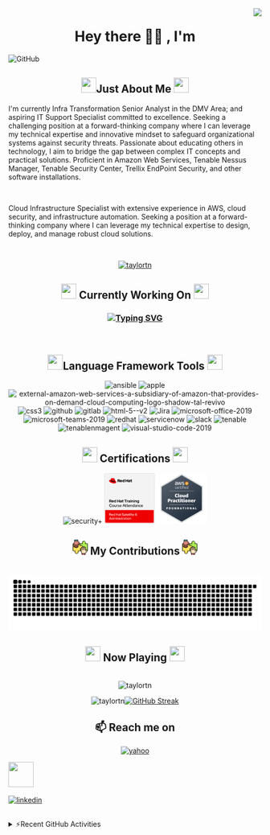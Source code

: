 <!-- VISITOR'S BADGE-->

<img align="right" src="https://visitor-badge.laobi.icu/badge?page_id=taylortn.taylortn" />

<!--HEADING-->

<h1 align="center">Hey there 👋🏾 , I'm </h1>

<!--BANNER-->

![GitHub](https://github.com/taylortn/taylortn/assets/161537665/55874b4b-9910-448e-a8cd-74ec9c9eb2ed)

<!--INTRODUCTION-->

<h2 align="center">  <img width="30" height="30" src="https://img.icons8.com/?size=100&id=111416&format=png&color=000000"/>Just About Me <img width="30" height="30" src="https://img.icons8.com/?size=100&id=111416&format=png&color=000000"/></h2>
<p>
I'm currently Infra Transformation Senior Analyst in the DMV Area; and aspiring IT Support Specialist committed to excellence. Seeking a challenging position at a forward-thinking company where I can leverage my technical expertise and innovative mindset to safeguard organizational systems against security threats. Passionate about educating others in technology, I aim to bridge the gap between complex IT concepts and practical solutions. Proficient in Amazon Web Services, Tenable Nessus Manager, Tenable Security Center, Trellix EndPoint Security, and other software installations.
</p>
<br>

Cloud Infrastructure Specialist with extensive experience in AWS, cloud security, and infrastructure automation. Seeking a position at a forward-thinking company where I can leverage my technical expertise to design, deploy, and manage robust cloud solutions.<br>

<br>

 <p align="center"> <a href="https://github.com/ryo-ma/github-profile-trophy"><img src="https://github-profile-trophy.vercel.app/?username=taylortn" alt="taylortn" /></a> </p>
 
 <!-- CURRENT WORKING STATUS -->

<h2 align="center"><img width="30" height="30" src="https://img.icons8.com/?size=100&id=L6MlWfmzACXP&format=png&color=000000"/> Currently Working On <img width="30" height="30" src="https://img.icons8.com/?size=100&id=L6MlWfmzACXP&format=png&color=000000"/></h2>

<h3 align="center">

<a href="https://git.io/typing-svg"><img src="https://readme-typing-svg.demolab.com?font=Fira+Code&size=16&pause=50&multiline=true&random=false&width=700&height=350&lines=-+Comparing+Scans+from+Tenable+Security+Center+with+RHEL%2FWINDOW+instances;+-+Automation+of+EBS+and+AMI+Snapshots;-+Created+KMS+Keys+for+Instances;+-+Encryption+of+EBS+Volume;-+Update+Nessus+Agents;-+Updating+Versions;-+GUI+is+up+%26+accessible;-+Health+Checks+to+the+AWS+System;-+Create+Alarms+to+be+emailed+up+CPU+Utilization;-+Installing+Ansible+Playbook+on+Instances;-+Deploy+instances+to+Trellix;-+Adding+%26+removing+NACL;-+Creating+ALBs;-+Creating+new+VPCs;-+Creating+STIG+Checklists" alt="Typing SVG" /></a>
</h3>

<!-- LANGUAGE ICONS-->

<br>
 <h2 align="center"> <img width="30" height="30" src="https://img.icons8.com/?size=100&id=119075&format=png&color=000000"/>Language Framework Tools <img width="30" height="30" src="https://img.icons8.com/?size=100&id=119075&format=png&color=000000"/> </h2>
 <div align="center">

<!-- ANSIBLE  -->

<img width="100" height="100" src="https://levelupla.io/wp-content/uploads/2020/05/ansiblelogo.png" alt="ansible"/>

<!-- APPLE  -->

<img width="100" height="100" src="https://img.icons8.com/?size=100&id=uoRwwh0lz3Jp&format=png&color=000000" alt="apple"/>

<!--AWS-->
 
<img width="100" height="100" src="https://img.icons8.com/external-tal-revivo-shadow-tal-revivo/100/external-amazon-web-services-a-subsidiary-of-amazon-that-provides-on-demand-cloud-computing-logo-shadow-tal-revivo.png" alt="external-amazon-web-services-a-subsidiary-of-amazon-that-provides-on-demand-cloud-computing-logo-shadow-tal-revivo"/>

<!-- CSS3  --> 
 
<img width="100" height="100" src="https://img.icons8.com/color/48/css3.png" alt="css3"/>
 
<!--GitHub--> 
 
<img width="100" height="100" src="https://img.icons8.com/clouds/100/github.png" alt="github"/>
 
<!-- GitLab  --> 

<img width="100" height="100" src="https://img.icons8.com/color/100/gitlab.png" alt="gitlab"/>

<!-- HTML5  --> 
<img width="100" height="100" src="https://img.icons8.com/color/100/html-5--v2.png" alt="html-5--v2"/>
 
<!-- JIRA  --> 

<img width="100" height="100" src="https://img.icons8.com/?size=100&id=oROcPah5ues6&format=png&color=000000" alt="Jira"/>

<!-- MICROSOFT OFFICE  --> 
 
<img width="100" height="100" src="https://img.icons8.com/fluency/100/microsoft-office-2019.png" alt="microsoft-office-2019"/>

<!-- MICROSOFT TEAMS  -->

<img width="100" height="100" src="https://img.icons8.com/fluency/100/microsoft-teams-2019.png" alt="microsoft-teams-2019"/>

<!--RED HAT-->

<img width="100" height="100" src="https://img.icons8.com/?size=100&id=17847&format=png&color=000000" alt="redhat"/>

<!-- SERVICE NOW  -->

<img width="100" height="100" src="https://seeklogo.com/images/S/servicenow-agent-logo-F71A6DAFCE-seeklogo.com.png" alt="servicenow"/>

<!-- SLACK  -->

<img width="100" height="100" src="https://img.icons8.com/?size=100&id=nJcA2q1aR7KO&format=png&color=000000" alt="slack"/>

<!-- TENABLE SECURITY CENTER  -->

<img width="100" height="100" src="https://images.g2crowd.com/uploads/product/image/social_landscape/social_landscape_a56946b0f7cacc09a4f3e6844fd08b04/tenable-security-center.png" alt="tenable"/>

<!-- TENABLE NESSUS MANAGER  -->

<img width="100" height="100" src="https://www.access42.nl/wp-content/uploads/2020/01/nessus-logo.png" alt="tenablenmagent"/>

<!-- VISUAL STUDIO CODE  --> 

<img width="100" height="100" src="https://img.icons8.com/fluency/100/visual-studio-code-2019.png" alt="visual-studio-code-2019"/>

<br>

<!--CERTIFICATIONS-->

<h2 align="center"><img width="30" height="30" src="https://img.icons8.com/?size=100&id=GFXPq4c6LWMW&format=png&color=000000"/> Certifications <img width="30" height="30" src="https://img.icons8.com/?size=100&id=GFXPq4c6LWMW&format=png&color=000000"/></h2>

<img width="100" height="100" src="https://images.credly.com/images/131de2f5-03f5-40a7-bcce-f9ae49e3979c/twitter_thumb_201604_CompTIA_Security_2B.png" alt="security+"/>

<img width="100" height="100" src="https://github.com/taylortn/taylortn/blob/main/images/Red_Hat_Satellite_6_Administration.png" alt="satellite"/>

<img width="100" height="100" src="https://github.com/taylortn/taylortn/blob/main/images/Cloud%20Practioner.png" alt="AWS Cloud Practitioner"/>

<br>
 <h2 align="center"><img width="30" height="30" src="https://github.com/taylortn/taylortn/blob/main/images/contribution.png"/> My Contributions <img width="30" height="30" src="https://github.com/taylortn/taylortn/blob/main/images/contribution.png"/></align></h2>
 <br>
 <img alt="snake eating my contributions" src="https://raw.githubusercontent.com/taylortn/taylortn/output/github-contribution-grid-snake.svg" /> <br/>
 </div>
 
 <h2 align="center"><img width="30" height="30" src="https://img.icons8.com/?size=100&id=52979&format=png&color=000000"/> Now Playing <img width="30" height="30" src="https://img.icons8.com/?size=100&id=52979&format=png&color=000000"/></h2>

<!-- [![Spotify](https://now-playing-two-sigma.vercel.app/)]

[![Spotify](https://now-playing-m9oyoonsv-tanara-taylors-projects.vercel.app)] -->
<br>
<!--
 <details>
 <summary>⚡ GitHub Stats</summary>
  </details>
 -->
 <div align="center">
<img src="https://github-readme-stats.vercel.app/api/top-langs?username=taylortn&show_icons=true&locale=en&layout=compact" alt="taylortn" /><p>
<img src="https://github-readme-stats.vercel.app/api?username=taylortn&show_icons=true&locale=en" alt="taylortn" /><a href="https://git.io/streak-stats"><img src="https://streak-stats.demolab.com?user=taylortn&date_format=j%20M%5B%20Y%5D" alt="GitHub Streak" /></a>
</div>

<!-- ![Ta'Nara's GitHub stats](https://github-readme-stats-ebon-chi.vercel.app/api?username=taylortn&show_icons=true&theme=radical)
</div> -->

 <h2 align="center"></h2>

<h2  align="center">📫 Reach me on</h2>

<!--Email-->
<p align="center"> 

 <a href="mailto:tanara.taylor@yahoo.com">
 <img width="50" height="50" src="https://img.icons8.com/?size=100&id=ZGyhlOMIhde6&format=png&color=000000" alt="yahoo"/>
 <br>

<!--Yahoo Email-->

<img width ="50" height= "50" src="https://img.icons8.com/?size=100&id=ZGyhlOMIhde6&format=png&color=000000"/> <a href="mailto:tanara.taylor@yahoo.com">

<!--LinkedIn-->

 <a target="_blank" href="https://www.linkedin.com/in/taylortanara/"><img width="50" height="50" src="https://img.icons8.com/?size=100&id=108812&format=png&color=000000" alt="linkedin"/>
 </a>
 </a>
</p>
 <h2 align="center"></h2>

 <details>
  <summary>⚡Recent GitHub Activities</summary>
  <!--START_SECTION:activity-->
1. 🎉 Merged PR [#2](https://github.com/taylortn/taylortn/pull/2) in [taylortn/taylortn](https://github.com/taylortn/taylortn)
<!--END_SECTION:activity-->
 </details>
 
 
 
 
 <!--
**taylortn/taylortn** is a ✨ _special_ ✨ repository because its `README.md` (this file) appears on your GitHub profile.

Here are some ideas to get you started:

- 🔭 I’m currently working on ...
- 🌱 I’m currently learning ...
- 👯 I’m looking to collaborate on ...
- 🤔 I’m looking for help with ...
- 💬 Ask me about ...
- 📫 How to reach me: ...
- 😄 Pronouns: ...
- ⚡ Fun fact: ...
-->



[def]: https://open.spotify.com/user/312u2ozgni7szbjo3gx5l6lhpi5e